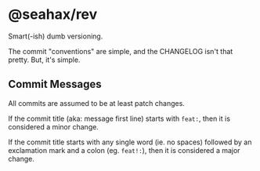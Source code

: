 # @seahax/rev

Smart(-ish) dumb versioning.

The commit "conventions" are simple, and the CHANGELOG isn't that pretty. But, it's simple.

## Commit Messages

All commits are assumed to be at least patch changes.

If the commit title (aka: message first line) starts with `feat:`, then it is considered a minor change.

If the commit title starts with any single word (ie. no spaces) followed by an exclamation mark and a colon (eg. `feat!:`), then it is considered a major change.
